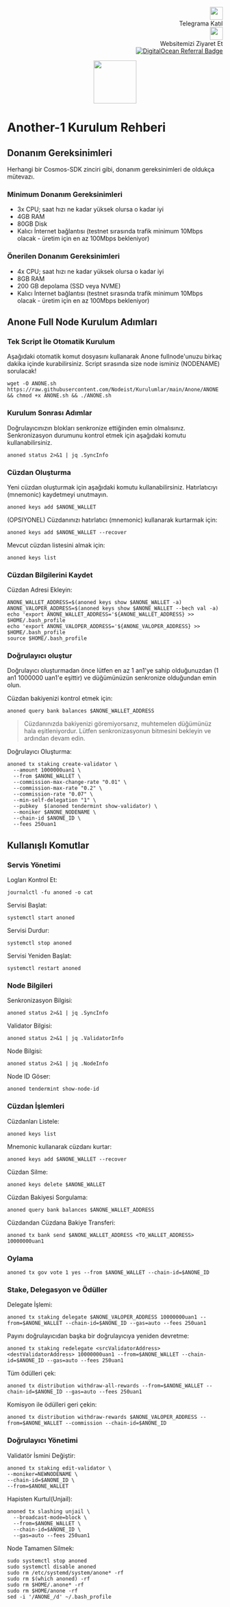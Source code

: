 <p style="font-size:14px" align="right">
 <a href="https://t.me/nodeistt" target="_blank"><img src="https://github.com/Nodeist/Testnet_Kurulumlar/blob/fee87fe32609c1704206721b9fb16e4c5de75a96/telegramlogo.png" width="30"/></a><br>Telegrama Katıl<br>
<a href="https://nodeist.site/" target="_blank"><img src="https://raw.githubusercontent.com/Nodeist/Testnet_Kurulumlar/main/logo.png" width="30"/></a><br> Websitemizi Ziyaret Et <br> <a href="https://www.digitalocean.com/?refcode=410c988c8b3e&utm_campaign=Referral_Invite&utm_medium=Referral_Program&utm_source=badge"><img src="https://web-platforms.sfo2.cdn.digitaloceanspaces.com/WWW/Badge%201.svg" alt="DigitalOcean Referral Badge" /></a>
</p>



<p align="center">
  <img height="100" src="https://i.hizliresim.com/cdpen5h.png">
</p>

# Another-1 Kurulum Rehberi
## Donanım Gereksinimleri
Herhangi bir Cosmos-SDK zinciri gibi, donanım gereksinimleri de oldukça mütevazı.

### Minimum Donanım Gereksinimleri
 - 3x CPU; saat hızı ne kadar yüksek olursa o kadar iyi
 - 4GB RAM
 - 80GB Disk
 - Kalıcı İnternet bağlantısı (testnet sırasında trafik minimum 10Mbps olacak - üretim için en az 100Mbps bekleniyor)

### Önerilen Donanım Gereksinimleri
 - 4x CPU; saat hızı ne kadar yüksek olursa o kadar iyi
 - 8GB RAM
 - 200 GB depolama (SSD veya NVME)
 - Kalıcı İnternet bağlantısı (testnet sırasında trafik minimum 10Mbps olacak - üretim için en az 100Mbps bekleniyor)

## Anone Full Node Kurulum Adımları
### Tek Script İle Otomatik Kurulum
Aşağıdaki otomatik komut dosyasını kullanarak Anone fullnode'unuzu birkaç dakika içinde kurabilirsiniz. 
Script sırasında size node isminiz (NODENAME) sorulacak!


```
wget -O ANONE.sh https://raw.githubusercontent.com/Nodeist/Kurulumlar/main/Anone/ANONE && chmod +x ANONE.sh && ./ANONE.sh
```

### Kurulum Sonrası Adımlar

Doğrulayıcınızın blokları senkronize ettiğinden emin olmalısınız. 
Senkronizasyon durumunu kontrol etmek için aşağıdaki komutu kullanabilirsiniz.
```
anoned status 2>&1 | jq .SyncInfo
```

### Cüzdan Oluşturma
Yeni cüzdan oluşturmak için aşağıdaki komutu kullanabilirsiniz. Hatırlatıcıyı (mnemonic) kaydetmeyi unutmayın.
```
anoned keys add $ANONE_WALLET
```

(OPSIYONEL) Cüzdanınızı hatırlatıcı (mnemonic) kullanarak kurtarmak için:
```
anoned keys add $ANONE_WALLET --recover
```

Mevcut cüzdan listesini almak için:
```
anoned keys list
```

### Cüzdan Bilgilerini Kaydet
Cüzdan Adresi Ekleyin:
```
ANONE_WALLET_ADDRESS=$(anoned keys show $ANONE_WALLET -a)
ANONE_VALOPER_ADDRESS=$(anoned keys show $ANONE_WALLET --bech val -a)
echo 'export ANONE_WALLET_ADDRESS='${ANONE_WALLET_ADDRESS} >> $HOME/.bash_profile
echo 'export ANONE_VALOPER_ADDRESS='${ANONE_VALOPER_ADDRESS} >> $HOME/.bash_profile
source $HOME/.bash_profile
```


### Doğrulayıcı oluştur
Doğrulayıcı oluşturmadan önce lütfen en az 1 an1'ye sahip olduğunuzdan (1 an1 1000000 uan1'e eşittir) ve düğümünüzün senkronize olduğundan emin olun.

Cüzdan bakiyenizi kontrol etmek için:
```
anoned query bank balances $ANONE_WALLET_ADDRESS
```
> Cüzdanınızda bakiyenizi göremiyorsanız, muhtemelen düğümünüz hala eşitleniyordur. Lütfen senkronizasyonun bitmesini bekleyin ve ardından devam edin. 

Doğrulayıcı Oluşturma:
```
anoned tx staking create-validator \
  --amount 1000000uan1 \
  --from $ANONE_WALLET \
  --commission-max-change-rate "0.01" \
  --commission-max-rate "0.2" \
  --commission-rate "0.07" \
  --min-self-delegation "1" \
  --pubkey  $(anoned tendermint show-validator) \
  --moniker $ANONE_NODENAME \
  --chain-id $ANONE_ID \
  --fees 250uan1
```



## Kullanışlı Komutlar
### Servis Yönetimi
Logları Kontrol Et:
```
journalctl -fu anoned -o cat
```

Servisi Başlat:
```
systemctl start anoned
```

Servisi Durdur:
```
systemctl stop anoned
```

Servisi Yeniden Başlat:
```
systemctl restart anoned
```

### Node Bilgileri
Senkronizasyon Bilgisi:
```
anoned status 2>&1 | jq .SyncInfo
```

Validator Bilgisi:
```
anoned status 2>&1 | jq .ValidatorInfo
```

Node Bilgisi:
```
anoned status 2>&1 | jq .NodeInfo
```

Node ID Göser:
```
anoned tendermint show-node-id
```

### Cüzdan İşlemleri
Cüzdanları Listele:
```
anoned keys list
```

Mnemonic kullanarak cüzdanı kurtar:
```
anoned keys add $ANONE_WALLET --recover
```

Cüzdan Silme:
```
anoned keys delete $ANONE_WALLET
```

Cüzdan Bakiyesi Sorgulama:
```
anoned query bank balances $ANONE_WALLET_ADDRESS
```

Cüzdandan Cüzdana Bakiye Transferi:
```
anoned tx bank send $ANONE_WALLET_ADDRESS <TO_WALLET_ADDRESS> 10000000uan1
```

### Oylama
```
anoned tx gov vote 1 yes --from $ANONE_WALLET --chain-id=$ANONE_ID
```

### Stake, Delegasyon ve Ödüller
Delegate İşlemi:
```
anoned tx staking delegate $ANONE_VALOPER_ADDRESS 10000000uan1 --from=$ANONE_WALLET --chain-id=$ANONE_ID --gas=auto --fees 250uan1
```

Payını doğrulayıcıdan başka bir doğrulayıcıya yeniden devretme:
```
anoned tx staking redelegate <srcValidatorAddress> <destValidatorAddress> 10000000uan1 --from=$ANONE_WALLET --chain-id=$ANONE_ID --gas=auto --fees 250uan1
```

Tüm ödülleri çek:
```
anoned tx distribution withdraw-all-rewards --from=$ANONE_WALLET --chain-id=$ANONE_ID --gas=auto --fees 250uan1
```

Komisyon ile ödülleri geri çekin:
```
anoned tx distribution withdraw-rewards $ANONE_VALOPER_ADDRESS --from=$ANONE_WALLET --commission --chain-id=$ANONE_ID
```

### Doğrulayıcı Yönetimi
Validatör İsmini Değiştir:
```
anoned tx staking edit-validator \
--moniker=NEWNODENAME \
--chain-id=$ANONE_ID \
--from=$ANONE_WALLET
```

Hapisten Kurtul(Unjail): 
```
anoned tx slashing unjail \
  --broadcast-mode=block \
  --from=$ANONE_WALLET \
  --chain-id=$ANONE_ID \
  --gas=auto --fees 250uan1
```


Node Tamamen Silmek:
```
sudo systemctl stop anoned
sudo systemctl disable anoned
sudo rm /etc/systemd/system/anone* -rf
sudo rm $(which anoned) -rf
sudo rm $HOME/.anone* -rf
sudo rm $HOME/anone -rf
sed -i '/ANONE_/d' ~/.bash_profile
```
